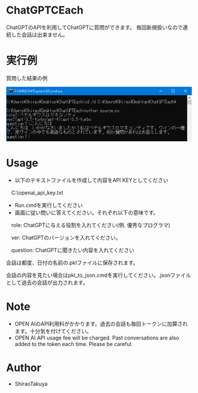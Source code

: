 # ChatGPTCEach

ChatGPTのAPIを利用してChatGPTに質問ができます。
毎回新規扱いなので連続した会話は出来ません。
 
# 実行例

質問した結果の例

![demo](https://raw.githubusercontent.com/ShiraoTakuya/ChatGPTEach/main/cap1.PNG)

# Usage

* 以下のテキストファイルを作成して内容をAPI KEYとしてください

　C:\openai_api_key.txt

* Run.cmdを実行してください
* 画面に従い問いに答えてください。それぞれ以下の意味です。

　role: ChatGPTに与える役割を入れてください(例. 優秀なプログラマ)

　ver: ChatGPTのバージョンを入れてください。

　question: ChatGPTに聞きたい内容を入れてください

会話は都度、日付の名前の.pklファイルに保存されます。

会話の内容を見たい場合はpkl_to_json.cmdを実行してください。.jsonファイルとして過去の会話が出力されます。
 
# Note
 
* OPEN AIのAPI利用料がかかります。過去の会話も毎回トークンに加算されます。十分気を付けてください。
* OPEN AI API usage fee will be charged. Past conversations are also added to the token each time. Please be careful.

# Author
  
* ShiraoTakuya
